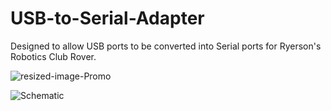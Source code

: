 # USB-to-Serial-Adapter
Designed to allow USB ports to be converted into Serial ports for Ryerson's Robotics Club Rover.

![resized-image-Promo](https://user-images.githubusercontent.com/68084112/117608155-7df74800-b12b-11eb-967e-379fe1b0ed34.jpeg)

![Schematic](https://user-images.githubusercontent.com/68084112/117608159-7fc10b80-b12b-11eb-8812-8c992b2268aa.png)
